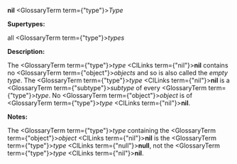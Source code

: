 **nil** <GlossaryTerm  term={"type"}><i>Type</i></GlossaryTerm> 



**Supertypes:** 



all <GlossaryTerm  term={"type"}><i>types</i></GlossaryTerm> 



**Description:** 



The <GlossaryTerm  term={"type"}><i>type</i></GlossaryTerm> <ClLinks  term={"nil"}><b>nil</b></ClLinks> contains no <GlossaryTerm  term={"object"}><i>objects</i></GlossaryTerm> and so is also called the *empty type*. The <GlossaryTerm  term={"type"}><i>type</i></GlossaryTerm> <ClLinks  term={"nil"}><b>nil</b></ClLinks> is a <GlossaryTerm  term={"subtype"}><i>subtype</i></GlossaryTerm> of every <GlossaryTerm  term={"type"}><i>type</i></GlossaryTerm>. No <GlossaryTerm  term={"object"}><i>object</i></GlossaryTerm> is of <GlossaryTerm  term={"type"}><i>type</i></GlossaryTerm> <ClLinks  term={"nil"}><b>nil</b></ClLinks>. 



**Notes:** 



The <GlossaryTerm  term={"type"}><i>type</i></GlossaryTerm> containing the <GlossaryTerm  term={"object"}><i>object</i></GlossaryTerm> <ClLinks  term={"nil"}><b>nil</b></ClLinks> is the <GlossaryTerm  term={"type"}><i>type</i></GlossaryTerm> <ClLinks  term={"null"}><b>null</b></ClLinks>, not the <GlossaryTerm  term={"type"}><i>type</i></GlossaryTerm> <ClLinks  term={"nil"}><b>nil</b></ClLinks>. 



